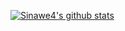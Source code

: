 [![Sinawe4's github stats](https://github-readme-stats.vercel.app/api?username=Sinawe4)](https://github.com/anuraghazra/github-readme-stats)

<!--
**Sinawe4/Sinawe4** is a ✨ _special_ ✨ repository because its `README.md` (this file) appears on your GitHub profile.

Here are some ideas to get you started:

- 🔭 I’m currently working on ...
- 🌱 I’m currently learning ...
- 👯 I’m looking to collaborate on ...
- 🤔 I’m looking for help with ...
- 💬 Ask me about ...
- 📫 How to reach me: ...
- 😄 Pronouns: ...
- ⚡ Fun fact: ...
-->
